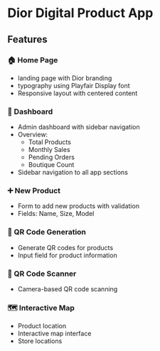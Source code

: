 # Dior Digital Product App


## Features

### 🏠 Home Page
-  landing page with Dior branding
- typography using Playfair Display font
- Responsive layout with centered content

### 📱 Dashboard
- Admin dashboard with sidebar navigation
- Overview:
  - Total Products
  - Monthly Sales
  - Pending Orders
  - Boutique Count
- Sidebar navigation to all app sections

### ➕ New Product 
- Form to add new products with validation
- Fields: Name, Size, Model

### 🔲 QR Code Generation
- Generate QR codes for products
- Input field for product information


### 📱 QR Code Scanner
- Camera-based QR code scanning


### 🗺️ Interactive Map
- Product location 
- Interactive map interface
- Store locations

